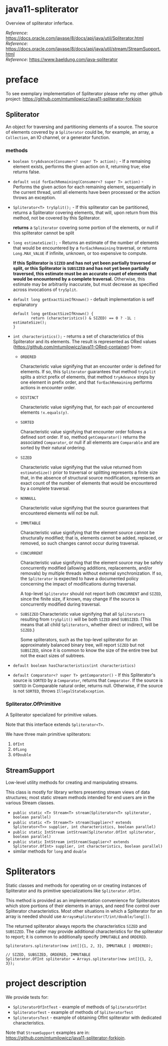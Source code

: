 # java11-spliterator
Overview of spliterator inferface.

_Reference_: https://docs.oracle.com/javase/8/docs/api/java/util/Spliterator.html  
_Reference_: https://docs.oracle.com/javase/8/docs/api/java/util/stream/StreamSupport.html  
_Reference_: https://www.baeldung.com/java-spliterator

# preface
To see exemplary implementation of Spliterator please refer my other
github project: https://github.com/mtumilowicz/java11-spliterator-forkjoin

## Spliterator
An object for traversing and partitioning elements of a source.  The source
of elements covered by a `Spliterator` could be, for example, an array, a
`Collection`, an IO channel, or a generator function.

### methods
* `boolean tryAdvance(Consumer<? super T> action);` - 
If a remaining element exists, performs the given action on it,
returning true; else returns false.
* `default void forEachRemaining(Consumer<? super T> action)` - 
Performs the given action for each remaining element, sequentially in
the current thread, until all elements have been processed or the action
throws an exception.
* `Spliterator<T> trySplit();` - If this spliterator can be 
partitioned, returns a Spliterator covering elements, that will, 
upon return from this method, not be covered by this Spliterator.
    
  **returns** a `Spliterator` covering some portion of the
  elements, or null if this spliterator cannot be split
  
* `long estimateSize();` - Returns an estimate of the number of elements 
that would be encountered by a `forEachRemaining` traversal, or 
returns `Long.MAX_VALUE` if infinite, unknown, or too expensive to 
compute.

   **If this Spliterator is `SIZED` and has not yet been partially
   traversed or split, or this Spliterator is `SUBSIZED` and has
   not yet been partially traversed, this estimate must be an accurate
   count of elements that would be encountered by a complete traversal.**
   Otherwise, this estimate may be arbitrarily inaccurate, but must decrease
   as specified across invocations of `trySplit`.
   
* `default long getExactSizeIfKnown()` - default implementation is
self explanatory
    ```
    default long getExactSizeIfKnown() {
            return (characteristics() & SIZED) == 0 ? -1L : estimateSize();
    }
    ```
* `int characteristics();` - returns a set of characteristics of this 
Spliterator and its elements. The result is represented as ORed values 
(https://github.com/mtumilowicz/java11-ORed-container) from:
    * `ORDERED`
    
       Characteristic value signifying that an encounter order is 
       defined for elements. If so, this `Spliterator` guarantees 
       that method `trySplit` splits a strict prefix of elements, that 
       method `tryAdvance` steps by one element in prefix order, and that
       `forEachRemaining` performs actions in encounter order.
    * `DISTINCT`
    
       Characteristic value signifying that, for each pair of
       encountered elements `!x.equals(y)`.
    * `SORTED`
    
       Characteristic value signifying that encounter order follows a defined
       sort order. If so, method `getComparator()` returns the associated
       `Comparator`, or null if all elements are `Comparable` and
       are sorted by their natural ordering.
    * `SIZED`
    
       Characteristic value signifying that the value returned from
       `estimateSize()` prior to traversal or splitting represents a
       finite size that, in the absence of structural source modification,
       represents an exact count of the number of elements that would be
       encountered by a complete traversal.
    * `NONNULL`
    
       Characteristic value signifying that the source guarantees that
       encountered elements will not be null.
    * `IMMUTABLE`
    
       Characteristic value signifying that the element source cannot be
       structurally modified; that is, elements cannot be added, replaced, 
       or removed, so such changes cannot occur during traversal.
    * `CONCURRENT`
    
       Characteristic value signifying that the element source may be 
       safely concurrently modified (allowing additions, replacements, 
       and/or removals) by multiple threads without external 
       synchronization. If so, the `Spliterator` is expected to have a 
       documented policy concerning the impact of modifications during 
       traversal.
       
       A top-level `Spliterator` should not report both `CONCURRENT` and
       `SIZED`, since the finite size, if known, may change if the source
       is concurrently modified during traversal.
       
    * `SUBSIZED`
       Characteristic value signifying that all `Spliterators` resulting 
       from `trySplit()` will be both `SIZED` and `SUBSIZED`.
       (This means that all child `Spliterators`, whether direct or 
       indirect, will be `SIZED`.)
  
       Some spliterators, such as the top-level spliterator for an
       approximately balanced binary tree, will report `SIZED` but not
       `SUBSIZED`, since it is common to know the size of the entire tree
       but not the exact sizes of subtrees.
* `default boolean hasCharacteristics(int characteristics)`
* `default Comparator<? super T> getComparator()` - If this 
    Spliterator's source is `SORTED` by a `Comparator`, returns that 
    `Comparator`. If the source is `SORTED` in Comparable natural order, 
    returns null.  Otherwise, if the source is not `SORTED`, 
    throws `IllegalStateException`.
    
### Spliterator.OfPrimitive
A Spliterator specialized for primitive values.

Note that this interface extends `Spliterator<T>`.

We have three main primitive spliterators:
1. `OfInt`
1. `OfLong`
1. `OfDouble`

## StreamSupport
Low-level utility methods for creating and manipulating streams.

This class is mostly for library writers presenting stream views
of data structures; most static stream methods intended for end users are in
the various Stream classes.

* `public static <T> Stream<T> stream(Spliterator<T> spliterator, boolean parallel)`
* `public static <T> Stream<T> stream(Supplier<? extends Spliterator<T>> supplier,
                                          int characteristics,
                                          boolean parallel)`
* `public static IntStream intStream(Spliterator.OfInt spliterator, boolean parallel)`
* `public static IntStream intStream(Supplier<? extends Spliterator.OfInt> supplier,
                                         int characteristics,
                                         boolean parallel)`
* similar methods for `long` and `double`

# Spliterators
Static classes and methods for operating on or creating instances of
Spliterator and its primitive specializations like `Spliterator.OfInt`.

This method is provided as an implementation convenience for
Spliterators which store portions of their elements in arrays, and need
fine control over Spliterator characteristics.  Most other situations in
which a Spliterator for an array is needed should use
`Arrays#spliterator(T/int/double/long[])`.

The returned spliterator always reports the characteristics
`SIZED` and `SUBSIZED`.  The caller may provide additional
characteristics for the spliterator to report; it is common to
additionally specify `IMMUTABLE` and `ORDERED`.

```
Spliterators.spliterator(new int[]{1, 2, 3}, IMMUTABLE | ORDERED);
```
```
// SIZED, SUBSIZED, ORDERED, IMMUTABLE
Spliterator.OfInt spliterator = Arrays.spliterator(new int[]{1, 2, 3});
```

# project description
We provide tests for:
* `SpliteratorOfIntTest` - example of methods of `SpliteratorOfInt`
* `SpliteratorTest` - example of methods of `SpliteratorTest`
* `SpliteratorsTest` - example of obtaining OfInt spliterator
with dedicated characteristics.

Note that `StreamSupport` examples are in: 
https://github.com/mtumilowicz/java11-spliterator-forkjoin.
